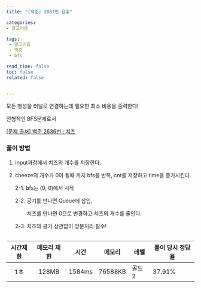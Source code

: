 ```yaml
---
title: "[백준] 2887번 탈출"

categories:
- 알고리즘

tags: 
 - 알고리즘
 - 백준
 - bfs

read_time: false
toc: false
related: false


---
```


모든 행성을 터널로 연결하는데 필요한 최소 비용을 출력한다!

전형적인 BFS문제로서 

[[문제 출처] 백준 2636번 : 치즈](https://www.acmicpc.net/problem/2636)

### 풀이 방법

1. Input과정에서 치즈의 개수를 저장한다.

2. cheeze의 개수가 0이 될때 까지  bfs를 반복, cnt를 저장하고 time을 증가시킨다.

   2-1. bfs는 (0, 0)에서 시작

   2-2. 공기를 만나면 Queue에 삽입, <br>

   &nbsp; &nbsp; &nbsp; &nbsp; 치즈를 만나면 0으로 변경하고 치즈의 개수를 줄인다.

   2-3. 치즈와 공기 상관없이 방문처리 필수!

```java

```

| 시간제한 | 메모리 제한 |  시간  | 메모리  | 레벨   | 풀이 당시 정답율 |
| :------: | :---------: | :----: | ------- | ------ | ---------------- |
|   1초    |    128MB    | 1584ms | 76588KB | 골드 2 | 37.91%           |



